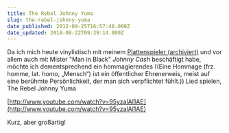 ```yaml
---
title: The Rebel Johnny Yuma
slug: the-rebel-johnny-yuma
date_published: 2012-09-25T16:57:40.000Z
date_updated: 2018-08-22T09:39:14.000Z
---
```


Da ich mich heute vinylistisch mit meinem [Plattenspieler (archiviert)](http://web.archive.org/web/20120906035243/http://zurueckzumbeton.com:80/2012/09/03/neuer-plattenspieler-fur-den-beton) und vor allem auch mit Mister "Man in Black" *Johnny Cash* beschäftigt habe, möchte ich dementsprechend ein hommagierendes ((Eine Hommage (frz. homme, lat. homo, „Mensch“) ist ein öffentlicher Ehrenerweis, meist auf eine berühmte Persönlichkeit, der man sich verpflichtet fühlt.)) Lied spielen, The Rebel Johnny Yuma

[http://www.youtube.com/watch?v=95yzalAl1AE](http://www.youtube.com/watch?v=95yzalAl1AE)

Kurz, aber großartig!
